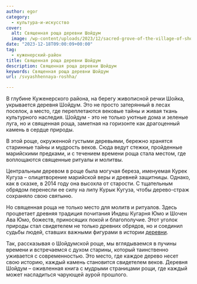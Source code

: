 ```yaml
---
author: egor
category:
  - культура-и-искусство
cover:
  alt: Священная роща деревни Шойдум
  image: /wp-content/uploads/2023/12/sacred-grove-of-the-village-of-shoidum.jpg
date: "2023-12-18T09:00:09+00:00"
tag:
  - куженерский-район
title: Священная роща деревни Шойдум
description: Священная роща деревни Шойдум
keywords: Священная роща деревни Шойдум
url: /svyashhennaya-roshha/

---
```

В глубине Куженерского района, на берегу живописной речки Шойка, укрывается деревня Шойдум. Это не просто затерянный в лесах поселок, а место, где переплетаются вековые тайны и живая ткань культурного наследия. Шойдум \- это не только уютные дома и зеленые луга, но и священная роща, заметная на горизонте как драгоценный камень в сердце природы.

В этой роще, окруженной густыми деревьями, бережно хранятся старинные тайны и мудрость веков. Сюда ведут стежки, пройденные марийскими предками, и с течением времени роща стала местом, где воплощаются священные ритуалы и молитвы.

Центральным деревом в роще была могучая береза, именуемая Курек Кугуза – олицетворение марийской веры и древней защитницы. Однако, как в сказке, в 2014 году она высохла от старости. С тщательным обрядом перенесли ее силу на липу Курык Кугуза, чтобы дерево-страж сохраняло свою святыню.

Но священная роща не только место для молитв и ритуалов. Здесь процветает древняя традиция почитания Индеш Кугарня Юмо и Шочен Ава Юмо, божеств, приносящих покой и благополучие. Этот уголок природы стал свидетелем не только древних обрядов, но и соединил судьбы людей, ставших важными фигурами в истории [деревни](/derevnya_abrosimovo/).

Так, рассказывая о Шойдумской роще, мы вглядываемся в пучины времени и встречаемся с духом старины, который таинственно уживается с современностью. Это место, где каждое дерево несет свою историю, каждый камень становится свидетелем веков. Деревня Шойдум – оживленная книга с мудрыми страницами рощи, где каждый может насладиться чарующей аурой прошлого.
